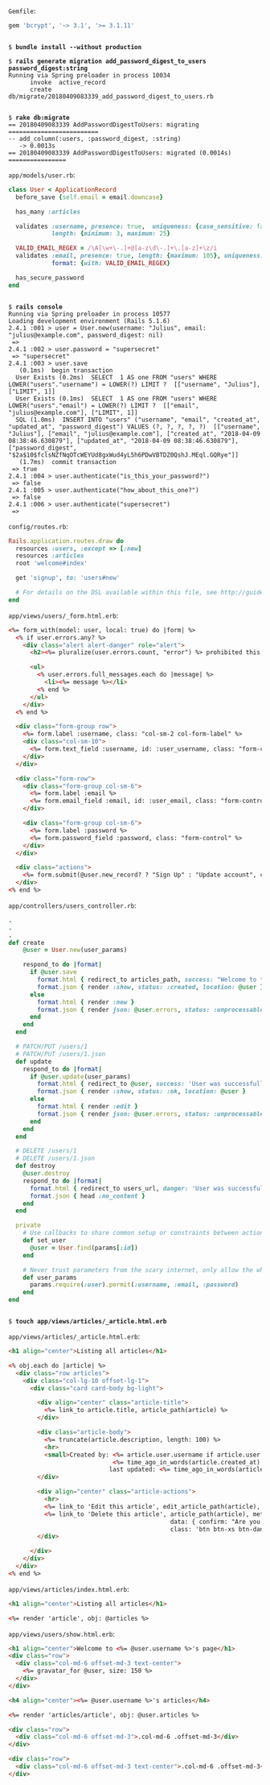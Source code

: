 `Gemfile`:
```ruby
gem 'bcrypt', '~> 3.1', '>= 3.1.11'
```

<pre><code>
$ <b>bundle install --without production</b>

$ <b>rails generate migration add_password_digest_to_users password_digest:string</b>
Running via Spring preloader in process 10034
      invoke  active_record
      create    db/migrate/20180409083339_add_password_digest_to_users.rb


$ <b>rake db:migrate</b>
== 20180409083339 AddPasswordDigestToUsers: migrating =========================
-- add_column(:users, :password_digest, :string)
   -> 0.0013s
== 20180409083339 AddPasswordDigestToUsers: migrated (0.0014s) ================
</pre></code>

`app/models/user.rb`:
```ruby
class User < ApplicationRecord
  before_save {self.email = email.downcase}

  has_many :articles

  validates :username, presence: true,  uniqueness: {case_sensitive: false},
            length: {minimum: 3, maximum: 25}

  VALID_EMAIL_REGEX = /\A[\w+\-.]+@[a-z\d\-.]+\.[a-z]+\z/i
  validates :email, presence: true, length: {maximum: 105}, uniqueness: {case_sensitive: false},
            format: {with: VALID_EMAIL_REGEX}

  has_secure_password
end
```

<pre><code>
$ <b>rails console</b>
Running via Spring preloader in process 10577
Loading development environment (Rails 5.1.6)
2.4.1 :001 > user = User.new(username: "Julius", email: "julius@example.com", password_digest: nil)
 => <User id: nil, username: "Julius", email: "julius@example.com", created_at: nil, updated_at: nil, password_digest: nil>
2.4.1 :002 > user.password = "supersecret"
 => "supersecret"
2.4.1 :003 > user.save
   (0.1ms)  begin transaction
  User Exists (0.2ms)  SELECT  1 AS one FROM "users" WHERE LOWER("users"."username") = LOWER(?) LIMIT ?  [["username", "Julius"], ["LIMIT", 1]]
  User Exists (0.1ms)  SELECT  1 AS one FROM "users" WHERE LOWER("users"."email") = LOWER(?) LIMIT ?  [["email", "julius@example.com"], ["LIMIT", 1]]
  SQL (1.0ms)  INSERT INTO "users" ("username", "email", "created_at", "updated_at", "password_digest") VALUES (?, ?, ?, ?, ?)  [["username", "Julius"], ["email", "julius@example.com"], ["created_at", "2018-04-09 08:38:46.630879"], ["updated_at", "2018-04-09 08:38:46.630879"], ["password_digest", "$2a$10$fclsNZfNqOTcWEYUd8gxWud4yL5h6PDwVBTDZ0QshJ.MEql.GQRye"]]
   (1.7ms)  commit transaction
 => true
2.4.1 :004 > user.authenticate("is_this_your_password?")
 => false
2.4.1 :005 > user.authenticate("how_about_this_one?")
 => false
2.4.1 :006 > user.authenticate("supersecret")
 => <User id: 2, username: "Julius", email: "julius@example.com", created_at: "2018-04-09 08:38:46", updated_at: "2018-04-09 08:38:46", password_digest: "$2a$10$fclsNZfNqOTcWEYUd8gxWud4yL5h6PDwVBTDZ0QshJ....">
</pre></code>

`config/routes.rb`:
```ruby
Rails.application.routes.draw do
  resources :users, :except => [:new]
  resources :articles
  root 'welcome#index'

  get 'signup', to: 'users#new'

  # For details on the DSL available within this file, see http://guides.rubyonrails.org/routing.html
end
```

`app/views/users/_form.html.erb`:
```html
<%= form_with(model: user, local: true) do |form| %>
  <% if user.errors.any? %>
    <div class="alert alert-danger" role="alert">
      <h2><%= pluralize(user.errors.count, "error") %> prohibited this user from being saved:</h2>

      <ul>
        <% user.errors.full_messages.each do |message| %>
          <li><%= message %></li>
        <% end %>
      </ul>
    </div>
  <% end %>

  <div class="form-group row">
    <%= form.label :username, class: "col-sm-2 col-form-label" %>
    <div class="col-sm-10">
      <%= form.text_field :username, id: :user_username, class: "form-control", placeholder: "Username" %>
    </div>
  </div>

  <div class="form-row">
    <div class="form-group col-sm-6">
      <%= form.label :email %>
      <%= form.email_field :email, id: :user_email, class: "form-control", placeholder: "name@example.com" %>
    </div>

    <div class="form-group col-sm-6">
      <%= form.label :password %>
      <%= form.password_field :password, class: "form-control" %>
    </div>
  </div>

  <div class="actions">
    <%= form.submit(@user.new_record? ? "Sign Up" : "Update account", class: "btn btn-primary")%>
  </div>
<% end %>
```

`app/controllers/users_controller.rb`:
```ruby
.
.
.
def create
    @user = User.new(user_params)

    respond_to do |format|
      if @user.save
        format.html { redirect_to articles_path, success: "Welcome to the alpha blog #{@user.username}, enjoy the articles! :)" }
        format.json { render :show, status: :created, location: @user }
      else
        format.html { render :new }
        format.json { render json: @user.errors, status: :unprocessable_entity }
      end
    end
  end

  # PATCH/PUT /users/1
  # PATCH/PUT /users/1.json
  def update
    respond_to do |format|
      if @user.update(user_params)
        format.html { redirect_to @user, success: 'User was successfully updated.' }
        format.json { render :show, status: :ok, location: @user }
      else
        format.html { render :edit }
        format.json { render json: @user.errors, status: :unprocessable_entity }
      end
    end
  end

  # DELETE /users/1
  # DELETE /users/1.json
  def destroy
    @user.destroy
    respond_to do |format|
      format.html { redirect_to users_url, danger: 'User was successfully destroyed.' }
      format.json { head :no_content }
    end
  end

  private
    # Use callbacks to share common setup or constraints between actions.
    def set_user
      @user = User.find(params[:id])
    end

    # Never trust parameters from the scary internet, only allow the white list through.
    def user_params
      params.require(:user).permit(:username, :email, :password)
    end
end
```
<pre><code>
$ <b>touch app/views/articles/_article.html.erb</b>
</pre></code>

`app/views/articles/_article.html.erb`:
```html
<h1 align="center">Listing all articles</h1>

<% obj.each do |article| %>
  <div class="row articles">
    <div class="col-lg-10 offset-lg-1">
      <div class="card card-body bg-light">

        <div align="center" class="article-title">
          <%= link_to article.title, article_path(article) %>
        </div>

        <div class="article-body">
          <%= truncate(article.description, length: 100) %>
          <hr>
          <small>Created by: <%= article.user.username if article.user %>,
                             <%= time_ago_in_words(article.created_at) %> ago,
                            last updated: <%= time_ago_in_words(article.updated_at) %> ago</small>
        </div>

        <div align="center" class="article-actions">
          <hr>
          <%= link_to 'Edit this article', edit_article_path(article), class: "btn btn-xs btn-warning" %>
          <%= link_to 'Delete this article', article_path(article), method: :delete,
                                             data: { confirm: "Are you sure you want to delete the article?"},
                                             class: 'btn btn-xs btn-danger' %>
        </div>

      </div>
    </div>
  </div>
<% end %>
```

`app/views/articles/index.html.erb`:
```html
<h1 align="center">Listing all articles</h1>

<%= render 'article', obj: @articles %>
```

`app/views/users/show.html.erb`:
```html
<h1 align="center">Welcome to <%= @user.username %>'s page</h1>
<div class="row">
  <div class="col-md-6 offset-md-3 text-center">
    <%= gravatar_for @user, size: 150 %>
  </div>
</div>

<h4 align="center"><%= @user.username %>'s articles</h4>

<%= render 'articles/article', obj: @user.articles %>

<div class="row">
  <div class="col-md-6 offset-md-3">.col-md-6 .offset-md-3</div>
</div>

<div class="row">
  <div class="col-md-6 offset-md-3 text-center">.col-md-6 .offset-md-3</div>
</div>
```
